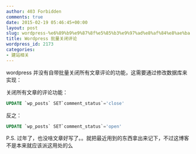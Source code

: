 ```yaml
---
author: 403 Forbidden
comments: true
date: 2015-02-19 05:46:45+00:00
layout: post
slug: wordpress-%e6%89%b9%e9%87%8f%e5%85%b3%e9%97%ad%e8%af%84%e8%ae%ba
title: Wordpress 批量关闭评论
wordpress_id: 2173
categories:
- 建站相关
---
```

wordpress 并没有自带批量关闭所有文章评论的功能，这需要通过修改数据库来实现：

关闭所有文章的评论功能：
```sql
UPDATE `wp_posts` SET`comment_status`='close'
```


反之：
```sql
UPDATE `wp_posts` SET`comment_status`='open'
```


P.S. 过年了，也没啥文章好写了。。就把最近用到的东西拿出来记下，不过这博客不是本来就应该派这用处的么
